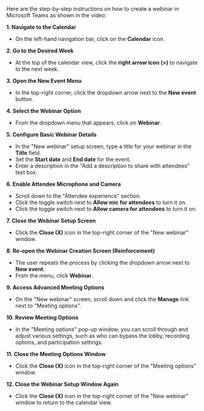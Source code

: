 Here are the step-by-step instructions on how to create a webinar in Microsoft Teams as shown in the video:

**1. Navigate to the Calendar**
*   On the left-hand navigation bar, click on the **Calendar** icon.

**2. Go to the Desired Week**
*   At the top of the calendar view, click the **right arrow icon (>)** to navigate to the next week.

**3. Open the New Event Menu**
*   In the top-right corner, click the dropdown arrow next to the **New event** button.

**4. Select the Webinar Option**
*   From the dropdown menu that appears, click on **Webinar**.

**5. Configure Basic Webinar Details**
*   In the "New webinar" setup screen, type a title for your webinar in the **Title** field.
*   Set the **Start date** and **End date** for the event.
*   Enter a description in the "Add a description to share with attendees" text box.

**6. Enable Attendee Microphone and Camera**
*   Scroll down to the "Attendee experience" section.
*   Click the toggle switch next to **Allow mic for attendees** to turn it on.
*   Click the toggle switch next to **Allow camera for attendees** to turn it on.

**7. Close the Webinar Setup Screen**
*   Click the **Close (X)** icon in the top-right corner of the "New webinar" window.

**8. Re-open the Webinar Creation Screen (Reinforcement)**
*   The user repeats the process by clicking the dropdown arrow next to **New event**.
*   From the menu, click **Webinar**.

**9. Access Advanced Meeting Options**
*   On the "New webinar" screen, scroll down and click the **Manage** link next to "Meeting options".

**10. Review Meeting Options**
*   In the "Meeting options" pop-up window, you can scroll through and adjust various settings, such as who can bypass the lobby, recording options, and participation settings.

**11. Close the Meeting Options Window**
*   Click the **Close (X)** icon in the top-right corner of the "Meeting options" window.

**12. Close the Webinar Setup Window Again**
*   Click the **Close (X)** icon in the top-right corner of the "New webinar" window to return to the calendar view.